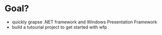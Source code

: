 # Goal?
- quickly grapse .NET framework and Windows Presentation Framework
- build a tutourial project to get started with wfp

